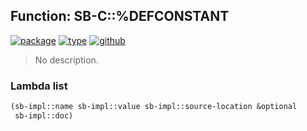 ## Function: SB-C::%DEFCONSTANT
[![package](https://img.shields.io/badge/Package-SB--C-5f9ea0.svg?style=social&colorA=999999)](../) [![type](https://img.shields.io/badge/Type-Function-5f9ea0.svg?style=social&colorA=999999)](../#function) [![github](https://img.shields.io/badge/GitHub-View_the_source-5f9ea0.svg?style=social&colorA=999999&logo=github)](https://github.com/sbcl/sbcl/blob/master/src/compiler/defconstant.lisp/) 

> No description.

### Lambda list
```cl
(sb-impl::name sb-impl::value sb-impl::source-location &optional
 sb-impl::doc)
```
